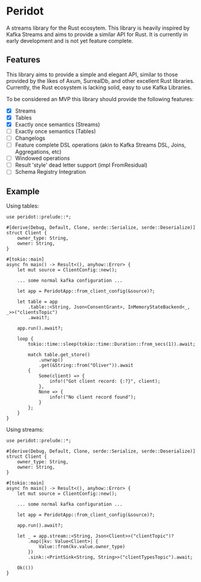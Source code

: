 # Peridot

A streams library for the Rust ecosytem. This library is heavily inspired by Kafka Streams and aims to provide a similar API for Rust.
It is currently in early development and is not yet feature complete.

## Features

This library aims to provide a simple and elegant API, similar to those provided by the likes of Axum, SurrealDb, and other excellent Rust libraries.
Currently, the Rust ecosystem is lacking solid, easy to use Kafka Libraries.

To be considered an MVP this library should provide the following features:

- [x] Streams
- [x] Tables
- [x] Exactly once semantics (Streams)
- [ ] Exactly once semantics (Tables)
- [ ] Changelogs
- [ ] Feature complete DSL operations (akin to Kafka Streams DSL, Joins, Aggregations, etc)
- [ ] Windowed operations
- [ ] Result 'style' dead letter support (impl FromResidual)
- [ ] Schema Registry Integration 

## Example

Using tables:

```
use peridot::prelude::*;

#[derive(Debug, Default, Clone, serde::Serialize, serde::Deserialize)]
struct Client {
    owner_type: String,
    owner: String,
}

#[tokio::main]
async fn main() -> Result<(), anyhow::Error> {
    let mut source = ClientConfig::new();

    ... some normal kafka configuration ...

    let app = PeridotApp::from_client_config(&source)?;

    let table = app
        .table::<String, Json<ConsentGrant>, InMemoryStateBackend<_, _>>("clientsTopic")
        .await?;

    app.run().await?;

    loop {
        tokio::time::sleep(tokio::time::Duration::from_secs(1)).await;

        match table.get_store()
            .unwrap()
            .get(&String::from("Oliver")).await 
        {
            Some(client) => {
                info!("Got client record: {:?}", client);
            },
            None => {
                info!("No client record found");
            }
        };
    }
}
```

Using streams:

```
use peridot::prelude::*;

#[derive(Debug, Default, Clone, serde::Serialize, serde::Deserialize)]
struct Client {
    owner_type: String,
    owner: String,
}

#[tokio::main]
async fn main() -> Result<(), anyhow::Error> {
    let mut source = ClientConfig::new();

    ... some normal kafka configuration ...

    let app = PeridotApp::from_client_config(&source)?;

    app.run().await?;

    let _ = app.stream::<String, Json<Client>>("clientTopic")?
        .map(|kv: Value<Client>| {
            Value::from(kv.value.owner_type)
        })
        .sink::<PrintSink<String, String>>("clientTypesTopic").await;

    Ok(())
}
```